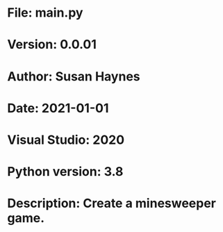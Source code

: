 # File:     main.py
# Version:  0.0.01
# Author:   Susan Haynes
# Date: 2021-01-01
# Visual Studio: 2020
# Python version: 3.8

# Description: Create a minesweeper game.